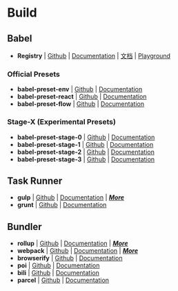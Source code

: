 # Build

## Babel

- **Registry** | [Github](https://github.com/babel/babel) | [Documentation](https://babeljs.io/) | [文档](https://babeljs.cn/) | [Playground](https://babeljs.io/repl/)

### Official Presets

- **babel-preset-env** | [Github](https://github.com/babel/babel-preset-env) | [Documentation](https://babeljs.io/docs/plugins/preset-env/)
- **babel-preset-react** | [Github](https://github.com/babel/babel/tree/master/packages/babel-preset-react) | [Documentation](https://babeljs.io/docs/plugins/preset-react/)
- **babel-preset-flow** | [Github](https://github.com/babel/babel/tree/master/packages/babel-preset-flow) | [Documentation](https://babeljs.io/docs/plugins/preset-flow/)


### Stage-X (Experimental Presets)

- **babel-preset-stage-0** | [Github](https://github.com/babel/babel/tree/master/packages/babel-preset-stage-0) | [Documentation](https://babeljs.io/docs/plugins/preset-stage-0/)
- **babel-preset-stage-1** | [Github](https://github.com/babel/babel/tree/master/packages/babel-preset-stage-1) | [Documentation](https://babeljs.io/docs/plugins/preset-stage-1/)
- **babel-preset-stage-2** | [Github](https://github.com/babel/babel/tree/master/packages/babel-preset-stage-2) | [Documentation](https://babeljs.io/docs/plugins/preset-stage-2/)
- **babel-preset-stage-3** | [Github](https://github.com/babel/babel/tree/master/packages/babel-preset-stage-2) | [Documentation](https://babeljs.io/docs/plugins/preset-stage-3/)


## Task Runner

- **gulp** | [Github](https://github.com/gulpjs/gulp) | [Documentation](https://gulpjs.com/) | [_**More**_](gulp.md)
- **grunt** | [Github](https://github.com/gruntjs/grunt) | [Documentation](https://gruntjs.com/)


## Bundler

- **rollup** | [Github](https://github.com/rollup/rollup) | [Documentation](https://rollupjs.org/) | [_**More**_](gulp.md)
- **webpack** | [Github](https://github.com/webpack/webpack) | [Documentation](https://webpack.js.org/) | [_**More**_](webpack.md)
- **browserify** | [Github](https://github.com/browserify/browserify) | [Documentation](http://browserify.org/)
- **poi** | [Github](https://github.com/egoist/poi) | [Documentation](https://poi.js.org/#/)
- **bili** | [Github](https://github.com/egoist/bili) | [Documentation](https://egoist.moe/bili/)
- **parcel** | [Github](https://github.com/parcel-bundler/parcel) | [Documentation](https://parceljs.org/)

